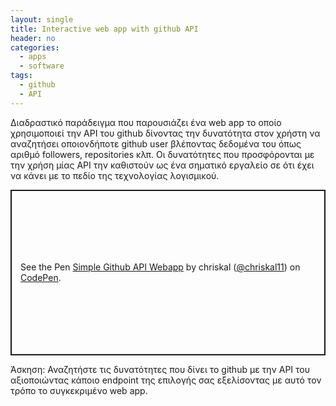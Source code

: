 ```yaml
---
layout: single
title: Interactive web app with github API
header: no
categories:
  - apps
  - software
tags:
  - github
  - API
---
```


Διαδραστικό παράδειγμα που παρουσιάζει ένα web app το οποίο χρησιμοποιεί την API του github δίνοντας την δυνατότητα στον χρήστη να αναζητήσει οποιονδήποτε github user βλέποντας δεδομένα του όπως αριθμό followers, repositories κλπ. Οι δυνατότητες που προσφόρονται με την χρήση μίας API την καθιστούν ως ένα σηματικό εργαλείο σε ότι έχει να κάνει με το πεδίο της τεχνολογίας λογισμικού.

<p class="codepen" data-height="265" data-theme-id="light" data-default-tab="result" data-user="chriskal11" data-slug-hash="jObJbKN" style="height: 265px; box-sizing: border-box; display: flex; align-items: center; justify-content: center; border: 2px solid; margin: 1em 0; padding: 1em;" data-pen-title="Simple Github API Webapp">
  <span>See the Pen <a href="https://codepen.io/chriskal11/pen/jObJbKN">
  Simple Github API Webapp</a> by chriskal (<a href="https://codepen.io/chriskal11">@chriskal11</a>)
  on <a href="https://codepen.io">CodePen</a>.</span>
</p>
<script async src="https://static.codepen.io/assets/embed/ei.js"></script>
  

Άσκηση: Αναζητήστε τις δυνατότητες που δίνει το github με την API του αξιοποιώντας κάποιο endpoint της επιλογής σας εξελίσοντας με αυτό τον τρόπο το συγκεκριμένο web app.
